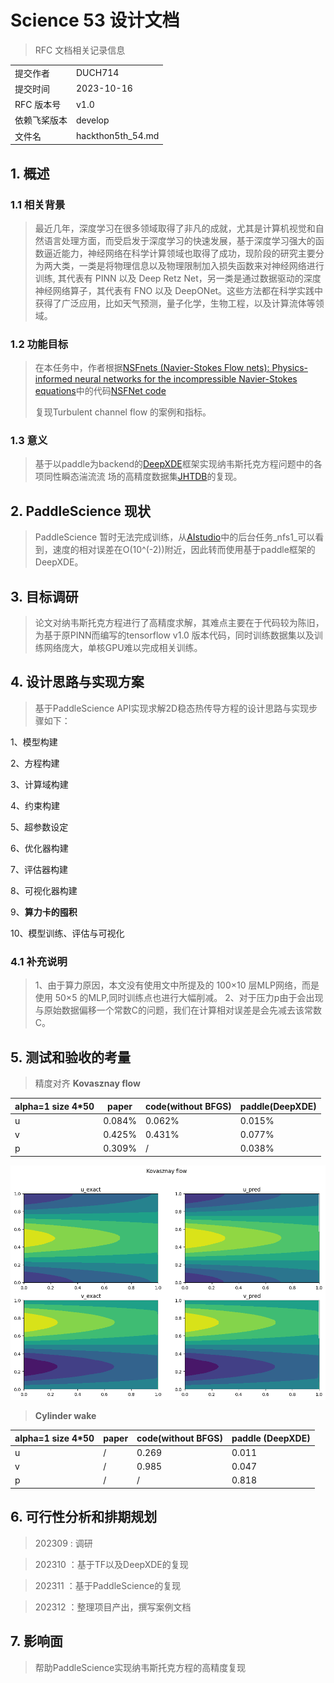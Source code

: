 # Science 53 设计文档 

> RFC 文档相关记录信息

|              |                    |
| ------------ | -----------------  |
| 提交作者      |DUCH714             |
| 提交时间      |2023-10-16          |
| RFC 版本号    | v1.0               |
| 依赖飞桨版本  | develop            |
| 文件名        |hackthon5th_54.md   |

## 1. 概述

### 1.1 相关背景

> 最近几年，深度学习在很多领域取得了非凡的成就，尤其是计算机视觉和自然语言处理方面，而受启发于深度学习的快速发展，基于深度学习强大的函数逼近能力，神经网络在科学计算领域也取得了成功，现阶段的研究主要分为两大类，一类是将物理信息以及物理限制加入损失函数来对神经网络进行训练, 其代表有 PINN 以及 Deep Retz Net，另一类是通过数据驱动的深度神经网络算子，其代表有 FNO 以及 DeepONet。这些方法都在科学实践中获得了广泛应用，比如天气预测，量子化学，生物工程，以及计算流体等领域。

### 1.2 功能目标

> 在本任务中，作者根据[NSFnets (Navier-Stokes Flow nets): Physics-informed
neural networks for the incompressible Navier-Stokes
equations](https://arxiv.org/abs/2003.06496)中的代码[NSFNet code](https://github.com/Alexzihaohu/NSFnets/blob/master/)
>
> 复现Turbulent channel flow 的案例和指标。

### 1.3 意义

> 基于以paddle为backend的[DeepXDE](https://deepxde.readthedocs.io/en/latest/index.html)框架实现纳韦斯托克方程问题中的各项同性瞬态湍流流
场的高精度数据集[JHTDB](https://turbulence.pha.jhu.edu/)的复现。

## 2. PaddleScience 现状

> PaddleScience 暂时无法完成训练，从[AIstudio](https://aistudio.baidu.com/studio/project/partial/verify/6832363/fa46b783a28442b88fb7d2756ffddb6c)中的后台任务_nfs1_可以看到，速度的相对误差在O(10^(-2))附近，因此转而使用基于paddle框架的DeepXDE。

## 3. 目标调研

>论文对纳韦斯托克方程进行了高精度求解，其难点主要在于代码较为陈旧，为基于原PINN而编写的tensorflow v1.0 版本代码，同时训练数据集以及训练网络庞大，单核GPU难以完成相关训练。

## 4. 设计思路与实现方案

> 基于PaddleScience API实现求解2D稳态热传导方程的设计思路与实现步骤如下：

1、模型构建

2、方程构建

3、计算域构建

4、约束构建

5、超参数设定

6、优化器构建

7、评估器构建

8、可视化器构建

9、**算力卡的囤积**

10、模型训练、评估与可视化

### 4.1 补充说明

> 1、由于算力原因，本文没有使用文中所提及的 100×10 层MLP网络，而是使用 50×5 的MLP,同时训练点也进行大幅削减。
> 2、对于压力p由于会出现与原始数据偏移一个常数C的问题，我们在计算相对误差是会先减去该常数C。

## 5. 测试和验收的考量

> 精度对齐
> **Kovasznay flow**

| alpha=1 size 4*50 | paper  | code(without BFGS) | paddle(DeepXDE)  |
|-------------------|--------|--------------------|---------|
| u                 | 0.084% | 0.062%             | 0.015%  |
| v                 | 0.425% | 0.431%             | 0.077%  |
| p                 | 0.309% | /                  | 0.038%  |

![image](https://github.com/DUCH714/paddle-community/blob/patch-1/rfcs/Science/53_figure/Kovasznay%20flow.png)

>**Cylinder wake**

| alpha=1 size 4*50 | paper | code(without BFGS) | paddle (DeepXDE) |
|-------------------|-------|--------------------|------------------|
| u                 | /     | 0.269              | 0.011            |
| v                 | /     | 0.985              | 0.047            |
| p                 | /     | /                  | 0.818            |
## 6. 可行性分析和排期规划

>202309 :  调研

>202310 ：基于TF以及DeepXDE的复现

>202311 ：基于PaddleScience的复现

>202312 ：整理项目产出，撰写案例文档

## 7. 影响面

> 帮助PaddleScience实现纳韦斯托克方程的高精度复现
